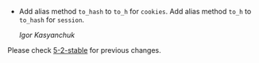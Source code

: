 *   Add alias method `to_hash` to `to_h` for `cookies`.
    Add alias method `to_h` to `to_hash` for `session`.

    *Igor Kasyanchuk*


Please check [5-2-stable](https://github.com/rails/rails/blob/5-2-stable/actionpack/CHANGELOG.md) for previous changes.

